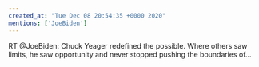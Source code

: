 ```yaml
---
created_at: "Tue Dec 08 20:54:35 +0000 2020"
mentions: ['JoeBiden']
---
```


RT @JoeBiden: Chuck Yeager redefined the possible. Where others saw limits, he saw opportunity and never stopped pushing the boundaries of…